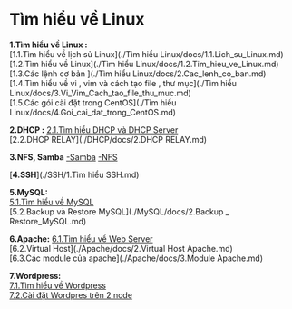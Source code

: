 # **Tìm hiểu về Linux**
**1.Tìm hiểu về Linux :**    
[1.1.Tìm hiểu về lịch sử Linux](./Tìm hiểu Linux/docs/1.1.Lich_su_Linux.md)      
[1.2.Tìm hiểu về Linux](./Tìm hiểu Linux/docs/1.2.Tim_hieu_ve_Linux.md)      
[1.3.Các lệnh cơ bản ](./Tìm hiểu Linux/docs/2.Cac_lenh_co_ban.md)   
[1.4.Tìm hiểu về vi , vim và cách tạo file , thư mục](./Tìm hiểu Linux/docs/3.Vi_Vim_Cach_tao_file_thu_muc.md)    
[1.5.Các gói cài đặt trong CentOS](./Tìm hiểu Linux/docs/4.Goi_cai_dat_trong_CentOS.md)    

**2.DHCP :** 
  [2.1.Tìm hiểu DHCP và DHCP Server](./DHCP/docs/1.DHCP_va_DHCP_Server.md)  
[2.2.DHCP RELAY](./DHCP/docs/2.DHCP RELAY.md)   

**3.NFS, Samba**
[-Samba](./NFS_Samba/docs/1.Samba.md)
 [-NFS](./NFS_Samba/docs/2.NFS.md)  
 
 [**4.SSH**](./SSH/1.Tìm hiểu SSH.md)  
 
 **5.MySQL:**  
 [5.1.Tìm hiểu về MySQL](./MySQL/docs/1.Tim_hieu_ve_SQL.md)    
 [5.2.Backup và Restore MySQL](./MySQL/docs/2.Backup _ Restore_MySQL.md)    
 
 **6.Apache:**
 [6.1.Tìm hiểu về Web Server](./Apache/docs/1.Tim_hieu_ve_Web_Server.md)  
[6.2.Virtual Host](./Apache/docs/2.Virtual Host Apache.md)    
[6.3.Các module của apache](./Apache/docs/3.Module Apache.md)    

**7.Wordpress:**  
[7.1.Tìm hiểu về Wordpress]( ./Wordpress/docs/1.Tim_hieu_ve_Wordpress.md)    
[7.2.Cài đặt Wordpres trên 2 node](./Wordpress/docs/2.Cai_dat_Wordpress_va_SQL_tren_2_node.md)  



